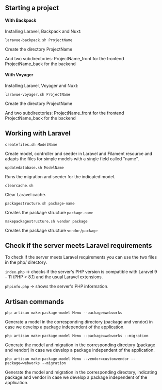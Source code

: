 ## Starting a project

#### With Backpack

Installing Laravel, Backpack and Nuxt:

```
laravue-backpack.sh ProjectName
```

Create the directory ProjectName

And two subdirectories:
ProjectName_front for the frontend
ProjectName_back for the backend

#### With Voyager

Installing Laravel, Voyager and Nuxt:

```
laravue-voyager.sh ProjectName
```

Create the directory ProjectName

And two subdirectories:
ProjectName_front for the frontend
ProjectName_back for the backend

## Working with Laravel

```
createfiles.sh ModelName
```
Create model, controller and seeder in Laravel and Filament resource and adapts the files for simple models with a single field called "name".


```
updatedatabase.sh ModelName
```
Runs the migration and seeder for the indicated model.


```
clearcache.sh
```
Clear Laravel cache.


```
packagestructure.sh package-name
```
Creates the package structure `package-name`


```
makepackagestructure.sh vendor package
```
Creates the package structure `vendor/package`


## Check if the server meets Laravel requirements

To check if the server meets Laravel requirements you can use the two files in the php/ directory.

`index.php` -> checks if the server's PHP version is compatible with Laravel 9 - 11 (PHP > 8.1) and the usual Laravel extensions.

`phpinfo.php` -> shows the server's PHP information.


## Artisan commands


```
php artisan make:package-model Menu --package=webworks
```
Generate a model in the corresponding directory (package and vendor) in case we develop a package independent of the application.


```
php artisan make:package-model Menu --package=webworks --migration
```
Generate the model and migration in the corresponding directory (package and vendor) in case we develop a package independent of the application.


```
php artisan make:package-model Menu --vendor=customvendor --package=webworks --migration
```
Generate the model and migration in the corresponding directory, indicating package and vendor in case we develop a package independent of the application.


